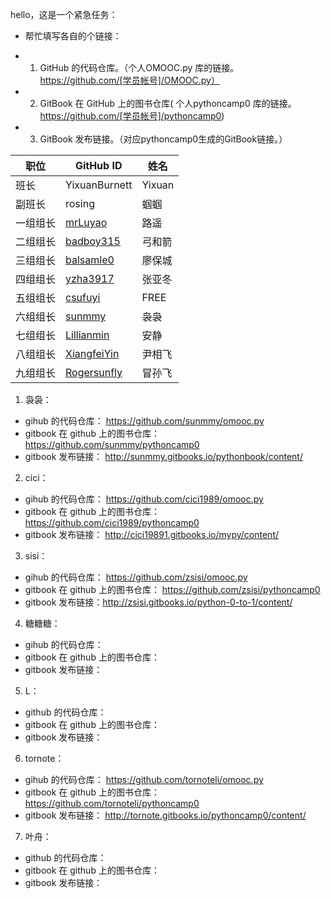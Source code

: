 hello，这是一个紧急任务：  
* 帮忙填写各自的个链接：  

> 
- 1. GitHub 的代码仓库。（个人OMOOC.py 库的链接。https://github.com/[学员帐号]/OMOOC.py）  
- 2. GitBook 在 GitHub 上的图书仓库( 个人pythoncamp0 库的链接。https://github.com/[学员帐号]/pythoncamp0)  
- 3. GitBook 发布链接。（对应pythoncamp0生成的GitBook链接。）  




职位 | GitHub ID | 姓名
---- | ---- | ----
班长 | YixuanBurnett | Yixuan
副班长 | rosing | 蝈蝈
一组组长 | [mrLuyao](https://github.com/mrLuyao) | 路遥
二组组长 | [badboy315](https://github.com/badboy315) | 弓和箭
三组组长 | [balsamle0](https://github.com/balsamleo) | 廖保城
四组组长 | [yzha3917](https://github.com/yzha3917) | 张亚冬
五组组长 | [csufuyi](https://github.com/csufuyi) | FREE
六组组长 | [sunmmy](https://github.com/sunmmy) | 袅袅
七组组长 | [Lillianmin](https://github.com/Lillianmin) | 安静
八组组长 | [XiangfeiYin](https://github.com/XiangfeiYin) | 尹相飞
九组组长 | [Rogersunfly](https://github.com/Rogersunfly) | 冒孙飞



1. 袅袅：  
  - gihub 的代码仓库： https://github.com/sunmmy/omooc.py 
  - gitbook 在 github 上的图书仓库：https://github.com/sunmmy/pythoncamp0
  - gitbook 发布链接： http://sunmmy.gitbooks.io/pythonbook/content/ 


2. cici：  
  - gihub 的代码仓库：  https://github.com/cici1989/omooc.py
  - gitbook 在 github 上的图书仓库：  https://github.com/cici1989/pythoncamp0
  - gitbook 发布链接：  http://cici19891.gitbooks.io/mypy/content/

3. sisi：  
  - gihub 的代码仓库： https://github.com/zsisi/omooc.py 
  - gitbook 在 github 上的图书仓库： https://github.com/zsisi/pythoncamp0 
  - gitbook 发布链接：http://zsisi.gitbooks.io/python-0-to-1/content/  

4. 糖糖糖：  
  - gihub 的代码仓库：  
  - gitbook 在 github 上的图书仓库：  
  - gitbook 发布链接：  

5. L：  
  - github 的代码仓库： 
  - gitbook 在 github 上的图书仓库： 
  - gitbook 发布链接：  

6. tornote：  
  - gihub 的代码仓库：  https://github.com/tornoteli/omooc.py
  - gitbook 在 github 上的图书仓库： https://github.com/tornoteli/pythoncamp0
  - gitbook 发布链接：  http://tornote.gitbooks.io/pythoncamp0/content/

7. 叶舟：  
  - github 的代码仓库： 
  - gitbook 在 github 上的图书仓库： 
  - gitbook 发布链接：  
  
